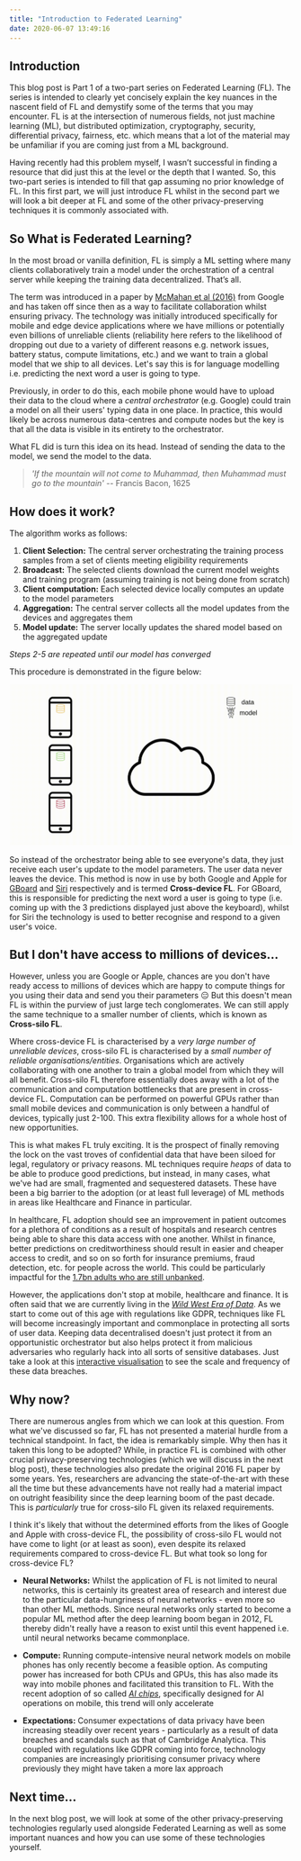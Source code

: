 ```yaml
---
title: "Introduction to Federated Learning"
date: 2020-06-07 13:49:16
---
```


## Introduction

This blog post is Part 1 of a two-part series on Federated Learning (FL). The series is intended to clearly yet concisely explain the key nuances in the nascent field of FL and demystify some of the terms that you may encounter. FL is at the intersection of numerous fields, not just machine learning (ML), but distributed optimization, cryptography, security, differential privacy, fairness, etc. which means that a lot of the material may be unfamiliar if you are coming just from a ML background.

Having recently had this problem myself, I wasn’t successful in finding a resource that did just this at the level or the depth that I wanted. So, this two-part series is intended to fill that gap assuming no prior knowledge of FL. In this first part, we will just introduce FL whilst in the second part we will look a bit deeper at FL and some of the other privacy-preserving techniques it is commonly associated with.

## So What is Federated Learning?

In the most broad or vanilla definition, FL is simply a ML setting where many clients collaboratively train a model under the orchestration of a central server while keeping the training data decentralized. That’s all.

The term was introduced in a paper by [McMahan et al (2016)] from Google and has taken off since then as a way to facilitate collaboration whilst ensuring privacy. The technology was initially introduced specifically for mobile and edge device applications where we have millions or potentially even billions of unreliable clients (reliability here refers to the likelihood of dropping out due to a variety of different reasons e.g. network issues, battery status, compute limitations, etc.) and we want to train a global model that we ship to all devices. Let's say this is for language modelling i.e. predicting the next word a user is going to type.

Previously, in order to do this, each mobile phone would have to upload their data to the cloud where a *central orchestrator* (e.g. Google) could train a model on all their users' typing data in one place. In practice, this would likely be across numerous data-centres and compute nodes but the key is that all the data is visible in its entirety to the orchestrator.

What FL did is turn this idea on its head. Instead of sending the data to the model, we send the model to the data.

> _'If the mountain will not come to Muhammad, then Muhammad must go to the mountain'_
> -- Francis Bacon, 1625

## How does it work?

The algorithm works as follows:

1. **Client Selection:** The central server orchestrating the training process samples from a set of clients meeting eligibility requirements
2. **Broadcast:** The selected clients download the current model weights and training program (assuming training is not being done from scratch)
3. **Client computation:** Each selected device locally computes an update to the model parameters
4. **Aggregation:** The central server collects all the model updates from the devices and aggregates them
5. **Model update:** The server locally updates the shared model based on the aggregated update

_Steps 2-5 are repeated until our model has converged_

This procedure is demonstrated in the figure below:

<img class="blog_image" src="/images/fl/fl.gif">

So instead of the orchestrator being able to see everyone's data, they just receive each user's update to the model parameters. The user data never leaves the device. This method is now in use by both Google and Apple for [GBoard] and [Siri] respectively and is termed **Cross-device FL**. For GBoard, this is responsible for predicting the next word a user is going to type (i.e. coming up with the 3 predictions displayed just above the keyboard), whilst for Siri the technology is used to better recognise and respond to a given user's voice.

## But I don't have access to millions of devices...

However, unless you are Google or Apple, chances are you don't have ready access to millions of devices which are happy to compute things for you using their data and send you their parameters :expressionless: But this doesn't mean FL is within the purview of just large tech conglomerates. We can still apply the same technique to a smaller number of clients, which is known as **Cross-silo FL**.

Where cross-device FL is characterised by a _very large number of unreliable devices_, cross-silo FL is characterised by a _small number of reliable organisations/entities_. Organisations which are actively collaborating with one another to train a global model from which they will all benefit. Cross-silo FL therefore essentially does away with a lot of the communication and computation bottlenecks that are present in cross-device FL. Computation can be performed on powerful GPUs rather than small mobile devices and communication is only between a handful of devices, typically just 2-100. This extra flexibility allows for a whole host of new opportunities.

This is what makes FL truly exciting. It is the prospect of finally removing the lock on the vast troves of confidential data that have been siloed for legal, regulatory or privacy reasons. ML techniques require *heaps* of data to be able to produce good predictions, but instead, in many cases, what we've had are small, fragmented and sequestered datasets. These have been a big barrier to the adoption (or at least full leverage) of ML methods in areas like Healthcare and Finance in particular.

In healthcare, FL adoption should see an improvement in patient outcomes for a plethora of conditions as a result of hospitals and research centres being able to share this data access with one another. Whilst in finance, better predictions on creditworthiness should result in easier and cheaper access to credit, and so on so forth for insurance premiums, fraud detection, etc. for people across the world. This could be particularly impactful for the [1.7bn adults who are still unbanked].

However, the applications don't stop at mobile, healthcare and finance. It is often said that we are currently living in the _[Wild West Era of Data]_. As we start to come out of this age with regulations like GDPR, techniques like FL will become increasingly important and commonplace in protecting all sorts of user data. Keeping data decentralised doesn't just protect it from an opportunistic orchestrator but also helps protect it from malicious adversaries who regularly hack into all sorts of sensitive databases. Just take a look at this [interactive visualisation] to see the scale and frequency of these data breaches.

## Why now?

There are numerous angles from which we can look at this question. From what we've discussed so far, FL has not presented a material hurdle from a technical standpoint. In fact, the idea is remarkably simple. Why then has it taken this long to be adopted? While, in practice FL is combined with other crucial privacy-preserving technologies (which we will discuss in the next blog post), these technologies also predate the original 2016 FL paper by some years. Yes, researchers are advancing the state-of-the-art with these all the time but these advancements have not really had a material impact on outright feasibility since the deep learning boom of the past decade. This is *particularly* true for cross-silo FL given its relaxed requirements.

I think it's likely that without the determined efforts from the likes of Google and Apple with cross-device FL, the possibility of cross-silo FL would not have come to light (or at least as soon), even despite its relaxed requirements compared to cross-device FL. But what took so long for cross-device FL?

- **Neural Networks:** Whilst the application of FL is not limited to neural networks, this is certainly its greatest area of research and interest due to the particular data-hungriness of neural networks - even more so than other ML methods. Since neural networks only started to become a popular ML method after the deep learning boom began in 2012, FL thereby didn't really have a reason to exist until this event happened i.e. until neural networks became commonplace. 

- **Compute:** Running compute-intensive neural network models on mobile phones has only recently become a feasible option. As computing power has increased for both CPUs and GPUs, this has also made its way into mobile phones and facilitated this transition to FL. With the recent adoption of so called _[AI chips]_, specifically designed for AI operations on mobile, this trend will only accelerate

- **Expectations:** Consumer expectations of data privacy have been increasing steadily over recent years - particularly as a result of data breaches and scandals such as that of Cambridge Analytica. This coupled with regulations like GDPR coming into force, technology companies are increasingly prioritising consumer privacy where previously they might have taken a more lax approach

## Next time...

In the next blog post, we will look at some of the other privacy-preserving technologies regularly used alongside Federated Learning as well as some important nuances and how you can use some of these technologies yourself.

[mcmahan et al (2016)]: https://arxiv.org/abs/1602.05629
[siri]: https://www.technologyreview.com/2019/12/11/131629/apple-ai-personalizes-siri-federated-learning/
[gboard]: https://ai.googleblog.com/2017/04/federated-learning-collaborative.html
[1.7bn adults who are still unbanked]: https://globalfindex.worldbank.org/sites/globalfindex/files/chapters/2017%20Findex%20full%20report_chapter2.pdf
[wild west era of data]: https://www.theatlantic.com/sponsored/pwc-2019/internets-wild-west-days-are-coming-close/3064/
[interactive visualisation]: https://www.informationisbeautiful.net/visualizations/worlds-biggest-data-breaches-hacks/
[ai chips]: https://www2.deloitte.com/us/en/insights/industry/technology/technology-media-and-telecom-predictions/2020/ai-chips.html
